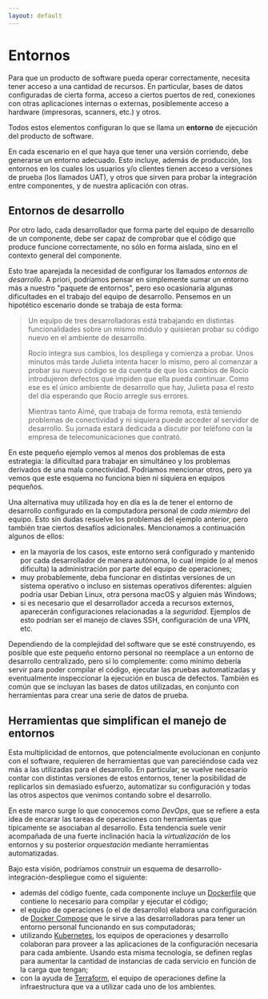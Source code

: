```yaml
---
layout: default
---
```


# Entornos
Para que un producto de software pueda operar correctamente, necesita tener acceso a una cantidad de recursos. En particular, bases de datos configuradas de cierta forma, acceso a ciertos puertos de red, conexiones con otras aplicaciones internas o externas, posiblemente acceso a hardware (impresoras, scanners, etc.) y otros.

Todos estos elementos configuran lo que se llama un **entorno** de ejecución del producto de software.

En cada escenario en el que haya que tener una versión corriendo, debe generarse un entorno adecuado. Esto incluye, además de producción, los entornos en los cuales los usuarios y/o clientes tienen acceso a versiones de prueba (los llamados UAT), y otros que sirven para probar la integración entre componentes, y de nuestra aplicación con otras.

## Entornos de desarrollo
Por otro lado, cada desarrollador que forma parte del equipo de desarrollo de un componente, debe ser capaz de comprobar que el código que produce funcione correctamente, no sólo en forma aislada, sino en el contexto general del componente.

Esto trae aparejada la necesidad de configurar los llamados _entornos de desarrollo_. A priori, podríamos pensar en simplemente sumar un entorno más a nuestro "paquete de entornos", pero eso ocasionaría algunas dificultades en el trabajo del equipo de desarrollo. Pensemos en un hipotético escenario donde se trabaja de esta forma: 

> Un equipo de tres desarrolladoras está trabajando en distintas funcionalidades sobre un mismo módulo y quisieran probar su código nuevo en el ambiente de desarrollo. 
> 
> Rocío integra sus cambios, los despliega y comienza a probar. Unos minutos más tarde Julieta intenta hacer lo mismo, pero al comenzar a probar su nuevo código se da cuenta de que los cambios de Rocío introdujeron defectos que impiden que ella pueda continuar. Como ese es el único ambiente de desarrollo que hay, Julieta pasa el resto del día esperando que Rocío arregle sus errores.
>
> Mientras tanto Aimé, que trabaja de forma remota, está teniendo problemas de conectividad y ni siquiera puede acceder al servidor de desarrollo. Su jornada estará dedicada a discutir por teléfono con la empresa de telecomunicaciones que contrató.

En este pequeño ejemplo vemos al menos dos problemas de esta estrategia: la dificultad para trabajar en simultáneo y los problemas derivados de una mala conectividad. Podríamos mencionar otros, pero ya vemos que este esquema no funciona bien ni siquiera en equipos pequeños.

Una alternativa muy utilizada hoy en día es la de tener el entorno de desarrollo configurado en la computadora personal de _cada miembro_ del equipo. Esto sin dudas resuelve los problemas del ejemplo anterior, pero también trae ciertos desafíos adicionales. Mencionamos a continuación algunos de ellos:

* en la mayoría de los casos, este entorno será configurado y mantenido por cada desarrollador de manera autónoma, lo cual impide (o al menos dificulta) la administración por parte del equipo de operaciones;
* muy probablemente, deba funcionar en distintas versiones de un sistema operativo o incluso en sistemas operativos diferentes: alguien podría usar Debian Linux, otra persona macOS y alguien más Windows;
* si es necesario que el desarrollador acceda a recursos externos, aparecerán configuraciones relacionadas a la _seguridad_. Ejemplos de esto podrían ser el manejo de claves SSH, configuración de una VPN, etc.

Dependiendo de la complejidad del software que se esté construyendo, es posible que este pequeño entorno personal no reemplace a un entorno de desarrollo centralizado, pero sí lo complemente: como mínimo debería servir para poder compilar el código, ejecutar las pruebas automatizadas y eventualmente inspeccionar la ejecución en busca de defectos. También es común que se incluyan las bases de datos utilizadas, en conjunto con herramientas para crear una serie de datos de prueba.

## Herramientas que simplifican el manejo de entornos
Esta multiplicidad de entornos, que potencialmente evolucionan en conjunto con el software, requieren de herramientas que van pareciéndose cada vez más a las utilizadas para el desarrollo. En particular, se vuelve necesario contar con distintas versiones de estos entornos, tener la posibilidad de replicarlos sin demasiado esfuerzo, automatizar su configuración y todas las otros aspectos que venimos contando sobre el desarrollo.

En este marco surge lo que conocemos como _DevOps_, que se refiere a esta idea de encarar las tareas de operaciones con herramientas que típicamente se asociaban al desarrollo. Esta tendencia suele venir acompañada de una fuerte inclinación hacia la _virtualización_ de los entornos y su posterior _orquestación_ mediante herramientas automatizadas.

Bajo esta visión, podríamos construir un esquema de desarrollo-integración-despliegue como el siguiente:
* además del código fuente, cada componente incluye un [Dockerfile](https://docs.docker.com/engine/reference/builder/) que contiene lo necesario para compilar y ejecutar el código;
* el equipo de operaciones (o el de desarrollo) elabora una configuración de [Docker Compose](https://docs.docker.com/compose/) que le sirve a las desarrolladoras para tener un entorno personal funcionando en sus computadoras;
* utilizando [Kubernetes](https://kubernetes.io/), los equipos de operaciones y desarrollo colaboran para proveer a las aplicaciones de la configuración necesaria para cada ambiente. Usando esta misma tecnología, se definen reglas para aumentar la cantidad de instancias de cada servicio en función de la carga que tengan; 
* con la ayuda de [Terraform](https://www.terraform.io/), el equipo de operaciones define la infraestructura que va a utilizar cada uno de los ambientes.

